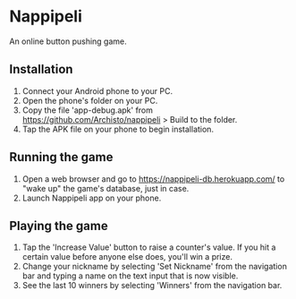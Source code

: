 # Nappipeli

An online button pushing game.

## Installation
1. Connect your Android phone to your PC.
2. Open the phone's folder on your PC.
3. Copy the file 'app-debug.apk' from https://github.com/Archisto/nappipeli > Build to the folder.
4. Tap the APK file on your phone to begin installation.

## Running the game
1. Open a web browser and go to https://nappipeli-db.herokuapp.com/ to "wake up" the game's database, just in case.
2. Launch Nappipeli app on your phone.

## Playing the game
1. Tap the 'Increase Value' button to raise a counter's value. If you hit a certain value before anyone else does, you'll win a prize.
2. Change your nickname by selecting 'Set Nickname' from the navigation bar and typing a name on the text input that is now visible.
3. See the last 10 winners by selecting 'Winners' from the navigation bar.